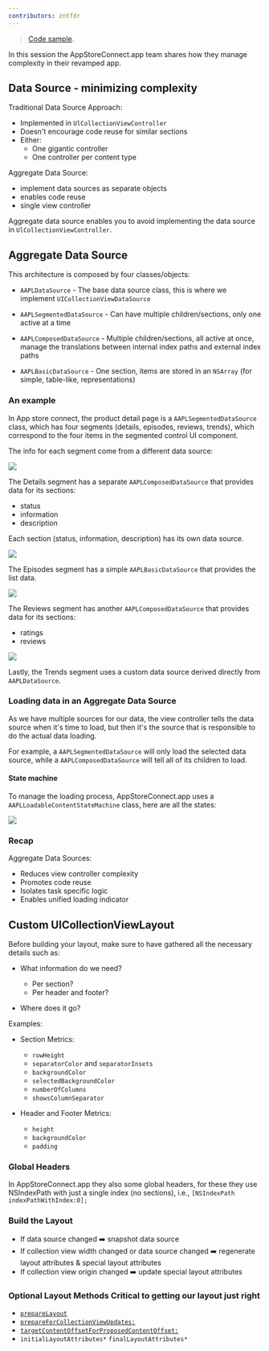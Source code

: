 ```yaml
---
contributors: zntfdr
---
```


> [Code sample][cs]. 

In this session the AppStoreConnect.app team shares how they manage complexity in their revamped app.

## Data Source - minimizing complexity

Traditional Data Source Approach:

- Implemented in `UlCollectionViewController`
- Doesn't encourage code reuse for similar sections
- Either:
  - One gigantic controller
  - One controller per content type

Aggregate Data Source:

- implement data sources as separate objects
- enables code reuse
- single view controller

Aggregate data source enables you to avoid implementing the data source in `UlCollectionViewController`.

## Aggregate Data Source

This architecture is composed by four classes/objects:

- `AAPLDataSource` - The base data source class, this is where we implement `UICollectionViewDataSource` 

- `AAPLSegmentedDataSource` - Can have multiple children/sections, only one active at a time

- `AAPLComposedDataSource` - Multiple children/sections, all active at once, manage the translations between internal index paths and external index paths

- `AAPLBasicDataSource` - One section, items are stored in an `NSArray` (for simple, table-like, representations)

### An example

In App store connect, the product detail page is a `AAPLSegmentedDataSource` class, which has four segments (details, episodes, reviews, trends), which correspond to the four items in the segmented control UI component.

The info for each segment come from a different data source: 

![][productPageDetails]

The Details segment has a separate `AAPLComposedDataSource` that provides data for its sections:

- status
- information
- description

Each section (status, information, description) has its own data source.

![][productPageEpisodes]

The Episodes segment has a simple `AAPLBasicDataSource` that provides the list data.

![][productPageReviews]

The Reviews segment has another `AAPLComposedDataSource` that provides data for its sections:

- ratings
- reviews

![][productPageTrends]

Lastly, the Trends segment uses a custom data source derived directly from `AAPLDataSource`.

### Loading data in an Aggregate Data Source

As we have multiple sources for our data, the view controller tells the data source when it's time to load, but then it's the source that is responsible to do the actual data loading.

For example, a `AAPLSegmentedDataSource` will only load the selected data source, while a `AAPLComposedDataSource` will tell all of its children to load.

#### State machine

To manage the loading process, AppStoreConnect.app uses a `AAPLLoadableContentStateMachine` class, here are all the states:

![][stateMachine]

### Recap

Aggregate Data Sources:

- Reduces view controller complexity
- Promotes code reuse
- Isolates task specific logic
- Enables unified loading indicator

## Custom UICollectionViewLayout

Before building your layout, make sure to have gathered all the necessary details such as:

- What information do we need?
  - Per section?
  - Per header and footer?

- Where does it go?

Examples:

- Section Metrics:
	- `rowHeight`
	- `separatorColor` and `separatorInsets`
	- `backgroundColor`
	- `selectedBackgroundColor`
	- `numberOfColumns`
	- `showsColumnSeparator`

- Header and Footer Metrics:
	- `height`
	- `backgroundColor`
	- `padding`

### Global Headers

In AppStoreConnect.app they also some global headers, for these they use NSIndexPath with just a single index (no sections), i.e., `[NSIndexPath indexPathWithIndex:0];`

### Build the Layout

- If data source changed ➡️ snapshot data source
- If collection view width changed or data source changed ➡️ regenerate layout attributes & special layout attributes
- If collection view origin changed ➡️ update special layout attributes

### Optional Layout Methods Critical to getting our layout just right

- [`prepareLayout`][prepareLayout]
- [`prepareForCollectionViewUpdates:`][prepareForCollectionViewUpdates:]
- [`targetContentOffsetForProposedContentOffset:`][targetContentOffsetForProposedContentOffset:]
- `initialLayoutAttributes*` `finalLayoutAttributes*`

[prepareLayout]: https://developer.apple.com/documentation/uikit/uicollectionviewlayout/1617752-preparelayout
[prepareForCollectionViewUpdates:]: https://developer.apple.com/documentation/uikit/uicollectionviewlayout/1617784-prepare
[targetContentOffsetForProposedContentOffset:]: https://developer.apple.com/documentation/uikit/uicollectionviewlayout/1617724-targetcontentoffset

[stateMachine]: ../../../images/notes/wwdc14/232/state.png
[productPageDetails]: ../../../images/notes/wwdc14/232/details.png
[productPageEpisodes]: ../../../images/notes/wwdc14/232/episodes.png
[productPageReviews]: ../../../images/notes/wwdc14/232/reviews.png
[productPageTrends]: ../../../images/notes/wwdc14/232/trends.png
[cs]: https://github.com/ShawnMoore/AdvancedCollectionView